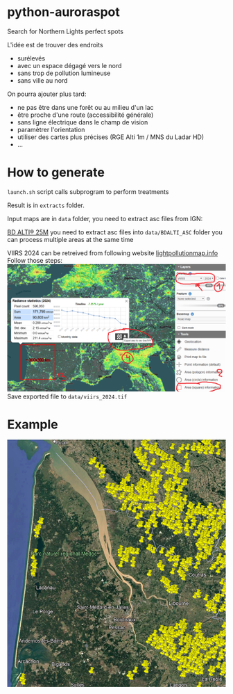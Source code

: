 # python-auroraspot

Search for Northern Lights perfect spots

L'idée est de trouver des endroits
 - surélevés
 - avec un espace dégagé vers le nord
 - sans trop de pollution lumineuse
 - sans ville au nord
 
On pourra ajouter plus tard:
 - ne pas être dans une forêt ou au milieu d'un lac
 - être proche d'une route (accessibilité générale)
 - sans ligne électrique dans le champ de vision
 - paramètrer l'orientation
 - utiliser des cartes plus précises (RGE Alti 1m / MNS du Ladar HD)
 - ...
 
# How to generate

`launch.sh` script calls subprogram to perform treatments

Result is in `extracts` folder.

Input maps are in `data` folder, you need to extract asc files from IGN:

[BD ALTI® 25M](https://geoservices.ign.fr/bdalti) 
you need to extract asc files into `data/BDALTI_ASC` folder
you can process multiple areas at the same time

VIIRS 2024 can be retreived from following website [lightpollutionmap.info](https://www.lightpollutionmap.info/)
Follow those steps:
![How to retreive VIIRS map](doc/get_viirs.png)
Save exported file to `data/viirs_2024.tif`

# Example 

[![Watch the map](doc/exemple_gironde.png)](https://viewscreen.githubusercontent.com/view/geojson?url=https%3a%2f%2fraw.githubusercontent.com%2fnefethael%2fpython-auroraspot%2fmain%2fextracts%2fspots.geojson)
